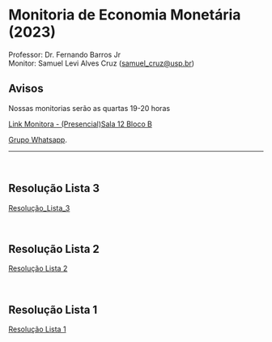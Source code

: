 # Monitoria de Economia Monetária (2023)
Professor: Dr. Fernando Barros Jr
<br>
Monitor: Samuel Levi Alves Cruz (samuel_cruz@usp.br)
<br>

## Avisos

Nossas monitorias serão as quartas 19-20 horas

[Link Monitora - (Presencial)Sala 12 Bloco B](https://meet.google.com/zjq-nyff-bns)

[Grupo Whatsapp](https://chat.whatsapp.com/FuNmRDfmitk4CEOgoUGqLb).

---
<br>

## Resolução Lista 3
[Resolução_Lista_3](https://github.com/samuelcruz4/Economia-Monetaria/files/13349004/Lista_3_Eco_Monetaria__Respostas.pdf)

<br>

## Resolução Lista 2
[Resolução Lista 2](https://github.com/samuelcruz4/Economia-Monetaria/files/12738196/Lista_2_Eco_Monetaria.1.pdf)


<br>

## Resolução Lista 1
[Resolução Lista 1](https://github.com/samuelcruz4/Economia-Monetaria/files/12539213/Resolucao.Lista.1.pdf)
